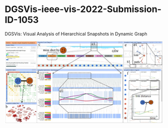 # DGSVis-ieee-vis-2022-Submission-ID-1053
DGSVis: Visual Analysis of Hierarchical Snapshots in Dynamic Graph


![image](https://github.com/BaofengChang/DGSVis/raw/main/Figs/teaser.jpg)
